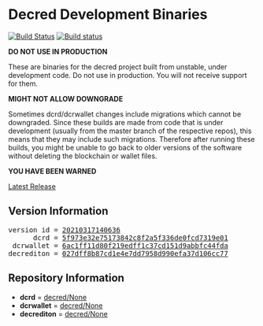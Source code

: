 
# Decred Development Binaries

[![Build Status](https://travis-ci.org/matheusd/decred-weekly-builds.svg?branch=v20210317140636)](https://travis-ci.org/matheusd/decred-weekly-builds) [![Build status](https://ci.appveyor.com/api/projects/status/hncgrnv0xuqb6s3c/branch/master?svg=true)](https://ci.appveyor.com/project/matheusd/decred-weekly-builds/branch/master)


**DO NOT USE IN PRODUCTION**

These are binaries for the decred project built from unstable, under development
code. Do not use in production. You will not receive support for them.

**MIGHT NOT ALLOW DOWNGRADE**

Sometimes dcrd/dcrwallet changes include migrations which cannot be downgraded.
Since these builds are made from code that is under development (usually from
the master branch of the respective repos), this means that they may include such
migrations. Therefore after running these builds, you might be unable to go back
to older versions of the software without deleting the blockchain or wallet
files.

**YOU HAVE BEEN WARNED**

[Latest Release](https://github.com/matheusd/decred-weekly-builds/releases/latest)

## Version Information

<pre>
version id = <a href="https://github.com/matheusd/decred-weekly-builds/releases/tag/v20210317140636">20210317140636</a>
      dcrd = <a href="https://github.com/decred/dcrd/commits/5f973e32e75173842c8f2a5f336de0fcd7319e01">5f973e32e75173842c8f2a5f336de0fcd7319e01</a>
 dcrwallet = <a href="https://github.com/decred/dcrwallet/commits/6ac1ff11d80f219edff1c37cd151d9abbfc44fda">6ac1ff11d80f219edff1c37cd151d9abbfc44fda</a>
decrediton = <a href="https://github.com/decred/decrediton/commits/027dff8b87cd1e4e7dd7958d990efa37d106cc77">027dff8b87cd1e4e7dd7958d990efa37d106cc77</a>
</pre>

## Repository Information

- **dcrd** = [decred/None](https://github.com/decred/dcrd)
- **dcrwallet** = [decred/None](https://github.com/decred/dcrwallet)
- **decrediton** = [decred/None](https://github.com/decred/decrediton)


